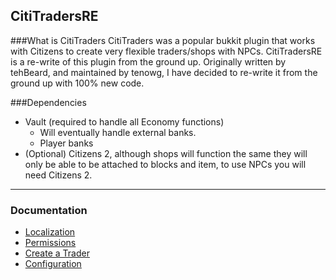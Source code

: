 ## CitiTradersRE

###What is CitiTraders
CitiTraders was a popular bukkit plugin that works with Citizens to create very flexible traders/shops with NPCs. CitiTradersRE is
a re-write of this plugin from the ground up. Originally written by tehBeard, and maintained by tenowg, I have decided to re-write
it from the ground up with 100% new code.

###Dependencies
* Vault (required to handle all Economy functions)
    * Will eventually handle external banks.
    * Player banks
* (Optional) Citizens 2, although shops will function the same they will only be able to be attached to blocks and item, to use NPCs
you will need Citizens 2.

---

### Documentation
* [Localization](localization.html "Localization")
* [Permissions](permission.html "Permissions")
* [Create a Trader](createtrader.html "Create a Trader")
* [Configuration](configuration.html "Configuration")

